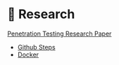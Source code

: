 
# 📖 Research















 [Penetration Testing Research Paper](https://drive.google.com/file/d/1rLXOe8AOHbMTvmWsyNy2t2PijXosd1w8/view?usp=share_link)
 - [Github Steps](https://drive.google.com/file/d/1RtANDNXwEHBl9lyTQGnSL2bbFN2T2exH/view?usp=share_link)
 - [Docker](https://drive.google.com/file/d/1i3ewSnyQ0-FZA_Wii3V49W3eCUpXdyzm/view?usp=share_link)
